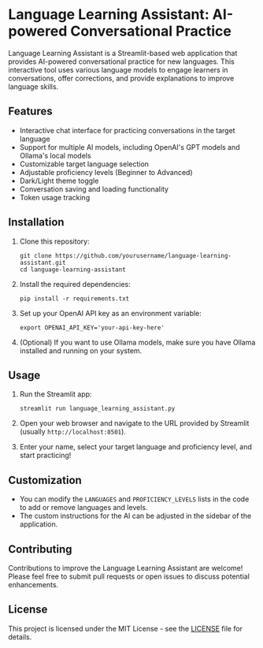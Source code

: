 # Language Learning Assistant: AI-powered Conversational Practice

Language Learning Assistant is a Streamlit-based web application that provides AI-powered conversational practice for new languages. This interactive tool uses various language models to engage learners in conversations, offer corrections, and provide explanations to improve language skills.

## Features

- Interactive chat interface for practicing conversations in the target language
- Support for multiple AI models, including OpenAI's GPT models and Ollama's local models
- Customizable target language selection
- Adjustable proficiency levels (Beginner to Advanced)
- Dark/Light theme toggle
- Conversation saving and loading functionality
- Token usage tracking

## Installation

1. Clone this repository:
   ```
   git clone https://github.com/yourusername/language-learning-assistant.git
   cd language-learning-assistant
   ```

2. Install the required dependencies:
   ```
   pip install -r requirements.txt
   ```

3. Set up your OpenAI API key as an environment variable:
   ```
   export OPENAI_API_KEY='your-api-key-here'
   ```

4. (Optional) If you want to use Ollama models, make sure you have Ollama installed and running on your system.

## Usage

1. Run the Streamlit app:
   ```
   streamlit run language_learning_assistant.py
   ```

2. Open your web browser and navigate to the URL provided by Streamlit (usually `http://localhost:8501`).

3. Enter your name, select your target language and proficiency level, and start practicing!

## Customization

- You can modify the `LANGUAGES` and `PROFICIENCY_LEVELS` lists in the code to add or remove languages and levels.
- The custom instructions for the AI can be adjusted in the sidebar of the application.

## Contributing

Contributions to improve the Language Learning Assistant are welcome! Please feel free to submit pull requests or open issues to discuss potential enhancements.

## License

This project is licensed under the MIT License - see the [LICENSE](LICENSE) file for details.
